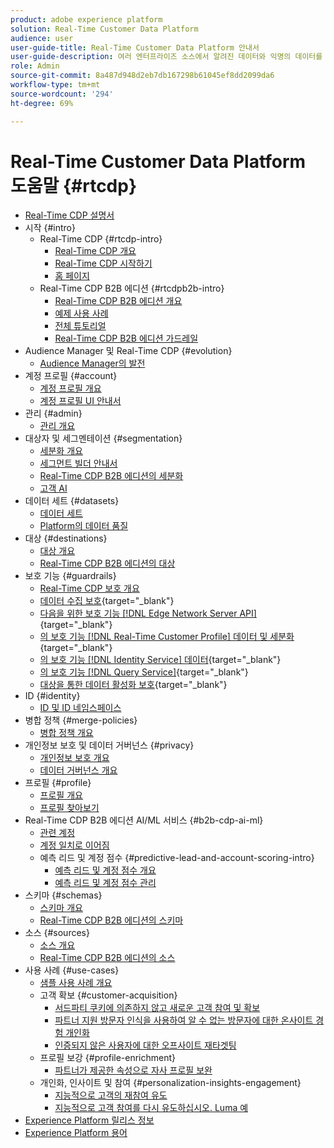 ```yaml
---
product: adobe experience platform
solution: Real-Time Customer Data Platform
audience: user
user-guide-title: Real-Time Customer Data Platform 안내서
user-guide-description: 여러 엔터프라이즈 소스에서 알려진 데이터와 익명의 데이터를 결합하여 고객 프로필을 생성하고, 이들 프로필에서 대상자를 생성하며, 이들 대상자를 서드파티 대상으로 활성화할 수 있습니다.
role: Admin
source-git-commit: 8a487d948d2eb7db167298b61045ef8dd2099da6
workflow-type: tm+mt
source-wordcount: '294'
ht-degree: 69%

---
```



# Real-Time Customer Data Platform 도움말 {#rtcdp}

* [Real-Time CDP 설명서](home.md)
* 시작 {#intro}
   * Real-Time CDP {#rtcdp-intro}
      * [Real-Time CDP 개요](overview.md)
      * [Real-Time CDP 시작하기](get-started.md)
      * [홈 페이지](home-page-dashboards.md)
   * Real-Time CDP B2B 에디션 {#rtcdpb2b-intro}
      * [Real-Time CDP B2B 에디션 개요](b2b-overview.md)
      * [예제 사용 사례](./b2b-use-case.md)
      * [전체 튜토리얼](./b2b-tutorial.md)
      * [Real-Time CDP B2B 에디션 가드레일](b2b-guardrails.md)
* Audience Manager 및 Real-Time CDP {#evolution}
   * [Audience Manager의 발전](aam-to-rtcdp.md)
* 계정 프로필 {#account}
   * [계정 프로필 개요](accounts/account-profile-overview.md)
   * [계정 프로필 UI 안내서](accounts/account-profile-ui-guide.md)
* 관리 {#admin}
   * [관리 개요](administration/admin-overview.md)
* 대상자 및 세그멘테이션 {#segmentation}
   * [세분화 개요](segmentation/segmentation-overview.md)
   * [세그먼트 빌더 안내서](segmentation/segment-builder-guide.md)
   * [Real-Time CDP B2B 에디션의 세분화](segmentation/b2b.md)
   * [고객 AI](segmentation/customer-ai.md)
* 데이터 세트 {#datasets}
   * [데이터 세트](datasets/dataset.md)
   * [Platform의 데이터 품질](datasets/data-quality.md)
* 대상 {#destinations}
   * [대상 개요](destinations/overview.md)
   * [Real-Time CDP B2B 에디션의 대상](destinations/b2b.md)
* 보호 기능 {#guardrails}
   * [Real-Time CDP 보호 개요](guardrails/overview.md)
   * [데이터 수집 보호](https://experienceleague.adobe.com/docs/experience-platform/ingestion/guardrails.html){target="_blank"}
   * [다음을 위한 보호 기능 [!DNL Edge Network Server API]](https://experienceleague.adobe.com/docs/experience-platform/edge-network-server-api/guardrails.html){target="_blank"}
   * [의 보호 기능 [!DNL Real-Time Customer Profile] 데이터 및 세분화](https://experienceleague.adobe.com/docs/experience-platform/profile/guardrails.html?lang=ko){target="_blank"}
   * [의 보호 기능 [!DNL Identity Service] 데이터](https://experienceleague.adobe.com/docs/experience-platform/identity/guardrails.html){target="_blank"}
   * [의 보호 기능 [!DNL Query Service]](https://experienceleague.adobe.com/docs/experience-platform/query/guardrails.html){target="_blank"}
   * [대상을 통한 데이터 활성화 보호](https://experienceleague.adobe.com/docs/experience-platform/destinations/guardrails.html){target="_blank"}
* ID {#identity}
   * [ID 및 ID 네임스페이스](profile/identities-overview.md)
* 병합 정책 {#merge-policies}
   * [병합 정책 개요](profile/merge-policies.md)
* 개인정보 보호 및 데이터 거버넌스 {#privacy}
   * [개인정보 보호 개요](privacy/privacy-overview.md)
   * [데이터 거버넌스 개요](privacy/data-governance-overview.md)
* 프로필 {#profile}
   * [프로필 개요](profile/profile-overview.md)
   * [프로필 찾아보기](profile/profile-browse.md)
* Real-Time CDP B2B 에디션 AI/ML 서비스 {#b2b-cdp-ai-ml}
   * [관련 계정](b2b-ai-ml-services/related-accounts.md)
   * [계정 일치로 이어짐](b2b-ai-ml-services/lead-to-account-matching.md)
   * 예측 리드 및 계정 점수 {#predictive-lead-and-account-scoring-intro}
      * [예측 리드 및 계정 점수 개요](b2b-ai-ml-services/predictive-lead-and-account-scoring.md)
      * [예측 리드 및 계정 점수 관리](b2b-ai-ml-services/manage-predictive-lead-and-account-scoring.md)
* 스키마 {#schemas}
   * [스키마 개요](schemas/overview.md)
   * [Real-Time CDP B2B 에디션의 스키마](schemas/b2b.md)
* 소스 {#sources}
   * [소스 개요](sources/sources-overview.md)
   * [Real-Time CDP B2B 에디션의 소스](sources/b2b.md)
* 사용 사례 {#use-cases}
   * [샘플 사용 사례 개요](/help/rtcdp/use-case-guides/overview.md)
   * 고객 확보 {#customer-acquisition}
      * [서드파티 쿠키에 의존하지 않고 새로운 고객 참여 및 확보](/help/rtcdp/partner-data/prospecting.md)
      * [파트너 지원 방문자 인식을 사용하여 알 수 없는 방문자에 대한 온사이트 경험 개인화](/help/rtcdp/partner-data/onsite-personalization.md)
      * [인증되지 않은 사용자에 대한 오프사이트 재타겟팅](./partner-data/offsite-retargeting.md)
   * 프로필 보강 {#profile-enrichment}
      * [파트너가 제공한 속성으로 자사 프로필 보완](/help/rtcdp/partner-data/supplement-first-party-profiles.md)
   * 개인화, 인사이트 및 참여 {#personalization-insights-engagement}
      * [지능적으로 고객의 재참여 유도](/help/rtcdp/use-case-guides/intelligent-re-engagement/intelligent-re-engagement.md)
      * [지능적으로 고객 참여를 다시 유도하십시오. Luma 예](/help/rtcdp/use-case-guides/intelligent-re-engagement/use-cases-luma.md)
* [Experience Platform 릴리스 정보](https://experienceleague.adobe.com/en/docs/experience-platform/release-notes/latest)
* [Experience Platform 용어](https://www.adobe.com/go/platform-glossary-kr)